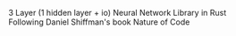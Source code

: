 3 Layer (1 hidden layer + io) Neural Network Library in Rust<br>
Following Daniel Shiffman's book Nature of Code
